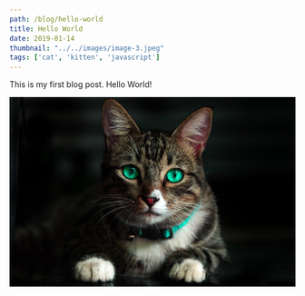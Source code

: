 ```yaml
---
path: /blog/hello-world
title: Hello World
date: 2019-01-14
thumbnail: "../../images/image-3.jpeg"
tags: ['cat', 'kitten', 'javascript']
---
```


This is my first blog post. Hello World!

![Kitten Three](../../images/image-3.jpeg)
